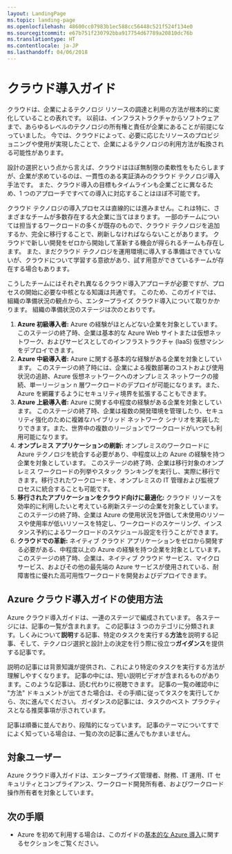 ```yaml
---
layout: LandingPage
ms.topic: landing-page
ms.openlocfilehash: 48600cc07983b1ec588cc56448c521f524f134e0
ms.sourcegitcommit: e67b751f230792bba917754d67789a20810dc76b
ms.translationtype: HT
ms.contentlocale: ja-JP
ms.lasthandoff: 04/06/2018
---
```

# <a name="cloud-adoption-guide"></a>クラウド導入ガイド

クラウドは、企業によるテクノロジ リソースの調達と利用の方法が根本的に変化していることの表れです。 以前は、インフラストラクチャからソフトウェアまで、あらゆるレベルのテクノロジの所有権と責任が企業にあることが前提になっていました。 今では、クラウドによって、必要に応じたリソースのプロビジョニングや使用が実現したことで、企業によるテクノロジの利用方法が転換される可能性があります。

設計の選択という点から言えば、クラウドはほぼ無制限の柔軟性をもたらしますが、企業が求めているのは、一貫性のある実証済みのクラウド テクノロジ導入手法です。 また、クラウド導入の目標もタイムラインも企業ごとに異なるため、1 つのアプローチですべての導入に対応することはほぼ不可能です。

クラウド テクノロジの導入プロセスは直線的には進みません。これは特に、さまざまなチームが多数存在する大企業に当てはまります。 一部のチームについては担当するワークロードの多くが既存のもので、クラウド テクノロジを追加するか、完全に移行することで、刷新しなければならないことがあります。 クラウドで新しい開発をゼロから開始して革新する機会が得られるチームも存在します。 また、まだクラウド テクノロジを運用環境に導入する準備はできていないが、クラウドについて学習する意欲があり、試す用意ができているチームが存在する場合もあります。

こうしたチームにはそれぞれ異なるクラウド導入アプローチが必要ですが、プロセスの開始に必要な中核となる知識は共通です。 このため、このガイドでは、組織の準備状況の観点から、エンタープライズ クラウド導入について取りかかります。 組織の準備状況のステージは次のとおりです。

1. **Azure 初級導入者:** Azure の経験がほとんどない企業を対象としています。 このステージの終了時、企業は基本的な Azure Web サイトまたは仮想ネットワーク、およびサービスとしてのインフラストラクチャ (IaaS) 仮想マシンをデプロイできます。  
2. **Azure 中級導入者:** Azure に関する基本的な経験がある企業を対象としています。 このステージの終了時には、企業による複数部署のコストおよび使用状況の追跡、Azure 仮想ネットワークへのオンプレミス ネットワークの接続、単一リージョン n 層ワークロードのデプロイが可能になります。また、Azure を網羅するようにセキュリティ境界を拡張することもできます。
3. **Azure 上級導入者:** Azure に関する中程度の経験がある企業を対象としています。 このステージの終了時、企業は複数の開発環境を管理したり、セキュリティ強化のために複雑なハイブリッド ネットワーク シナリオを実装したりできます。また、世界中の複数のリージョンでワークロードがいつでも利用可能になります。 
4. **オンプレミス アプリケーションの刷新:** オンプレミスのワークロードに Azure テクノロジを統合する必要があり、中程度以上の Azure の経験を持つ企業を対象としています。 このステージの終了時、企業は移行対象のオンプレミス ワークロードの列挙やスタック ランキングを実行し、実際に移行できます。移行されたワークロードを、オンプレミスの IT 管理および監視プロセスに統合することも可能です。
5. **移行されたアプリケーションをクラウド向けに最適化:** クラウド リソースを効率的に利用したいと考えている刷新ステージの企業を対象としています。 このステージの終了時、企業は Azure の使用状況を評価して未使用のリソースや使用率が低いリソースを特定し、ワークロードのスケーリング、インスタンス予約によるワークロードのスケジュール設定を行うことができます。
6. **クラウドでの革新:** ネイティブ クラウド アプリケーションをゼロから開発する必要がある、中程度以上の Azure の経験を持つ企業を対象としています。 このステージの終了時、企業は、ネイティブ クラウド サービス、マイクロサービス、およびその他の最先端の Azure サービスが使用されている、耐障害性に優れた高可用性ワークロードを開発およびデプロイできます。

## <a name="how-to-use-the-azure-cloud-adoption-guide"></a>Azure クラウド導入ガイドの使用方法

Azure クラウド導入ガイドは、一連のステージで編成されています。 各ステージには、記事の一覧が含まれます。 この記事は 3 つのカテゴリに分類されます。しくみについて**説明**する記事、特定のタスクを実行する**方法**を説明する記事、そして、テクノロジ選択と設計上の決定を行う際に役立つ**ガイダンス**を提供する記事です。 

説明の記事には背景知識が提供され、これにより特定のタスクを実行する方法が理解しやすくなります。 記事の中には、短い説明ビデオが含まれるものがあります。このような記事は、読む代わりに視聴できます。 記事の一覧の確認中に "方法" ドキュメントが出てきた場合は、その手順に従ってタスクを実行してから、次に進んでください。 ガイダンスの記事には、タスクのベスト プラクティスとなる推奨事項が示されています。 

記事は順番に並んでおり、段階的になっています。 記事のテーマについてすでによく知っている場合は、一覧の次の記事に進んでもかまいません。 

## <a name="audience"></a>対象ユーザー

Azure クラウド導入ガイドは、エンタープライズ管理者、財務、IT 運用、IT セキュリティとコンプライアンス、ワークロード開発所有者、およびワークロード操作所有者を対象としています。

## <a name="next-steps"></a>次の手順

* Azure を初めて利用する場合は、このガイドの[基本的な Azure 導入](adoption-intro/overview.md)に関するセクションをご覧ください。
